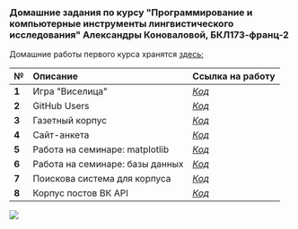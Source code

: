 ### Домашние задания по курсу "Программирование и компьютерные инструменты лингвистического исследования" Александры Коноваловой, БКЛ173-франц-2

Домашние работы первого курса хранятся [здесь:](https://github.com/AlexandraKonovalova/test_rep)

**№**|**Описание**|**Ссылка на работу**
:---|:---|:---
**1**|Игра "Виселица"|[_Код_](https://github.com/AlexandraKonovalova/programs/tree/master/HW1)
**2**|GitHub Users|[_Код_](https://github.com/AlexandraKonovalova/programs/tree/master/HW2)
**3**|Газетный корпус|[_Код_](https://github.com/AlexandraKonovalova/programs/tree/master/HW3)
**4**|Сайт-анкета|[_Код_](https://github.com/AlexandraKonovalova/programs/tree/master/HW4)
**5**|Работа на семинаре: matplotlib|[_Код_](https://github.com/AlexandraKonovalova/programs/tree/master/CW_matplot)
**6**|Работа на семинаре: базы данных|[_Код_](https://github.com/AlexandraKonovalova/programs/tree/master/CW_db)
**7**|Поискова система для корпуса|[_Код_](https://github.com/AlexandraKonovalova/programs/tree/master/HW5)
**8**|Корпус постов ВК API|[_Код_](https://github.com/AlexandraKonovalova/programs/tree/master/HW6)

![](https://memegenerator.net/img/instances/49452388/brace-yourself-the-deadlines-are-coming.jpg)
